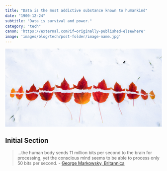 ```yaml
---
title: "Data is the most addictive substance known to humankind"
date: "1900-12-24"
subtitle: "Data is survival and power."
category: "tech"
canon: 'https://external.com?if=originally-published-elsewhere'
image: 'images/blog/tech/post-folder/image-name.jpg'
---
```


![Initial image used as anchor for article](/public/images/blog/tech/why-isnt-npm-link-working/why-isnt-npm-link-working-title-image.jpg)

## Initial Section

> ...the human body sends 11 million bits per second to the brain for processing, yet the conscious mind seems to be able to process only 50 bits per second. - [George Markowsky, Britannica](https://www.britannica.com/science/information-theory/Physiology)

